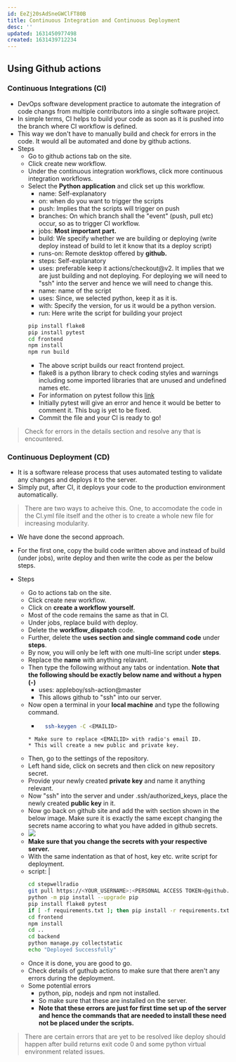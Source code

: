 ```yaml
---
id: EeZj20sAdSneGWClFT80B
title: Continuous Integration and Continuous Deployment
desc: ''
updated: 1631450977498
created: 1631439712234
---
```



## Using Github actions

### Continuous Integrations (CI)
* DevOps software development practice to automate the integration of code changs from multiple contributors into a single software project.
* In simple terms, CI helps to build your code as soon as it is pushed into the branch where CI workflow is defined.
* This way we don't have to manually build and check for errors in the code. It would all be automated and done by github actions.
* Steps
    * Go to github actions tab on the site.
    * Click create new workflow.
    * Under the continuous integration workflows, click more  continuous integration workflows.
    * Select the **Python application** and click set up this workflow.
        * name: Self-explanatory
        * on: when do you want to trigger the scripts
        * push: Implies that the scripts will trigger on push
        * branches: On which branch shall the "event" (push, pull etc) occur, so as to trigger CI workflow.
        * jobs: **Most important part.**
        * build: We specify whether we are building or deploying (write deploy instead of build to let it know that its a deploy script)
        * runs-on: Remote desktop offered by **github.**
        * steps: Self-explanatory
        * uses: preferable keep it actions/checkout@v2. It implies that we are just building and not deploying. For deploying we will need to "ssh" into the server and hence we will need to change this.
        * name: name of the script
        * uses: Since, we selected python, keep it as it is.
        * with: Specify the version, for us it would be a python version.
        * run: Here write the script for building your project
        ```bash
        pip install flake8
        pip install pytest
        cd frontend
        npm install
        npm run build
        ```
        * The above script builds our react frontend project.
        * flake8 is a python library to check coding styles and warnings including some imported libraries that are unused and undefined names etc.
        * For information on pytest follow this [link](https://realpython.com/pytest-python-testing/)
        * Initially pytest will give an error and hence it would be better to comment it. This bug is yet to be fixed.
        * Commit the file and your CI is ready to go!

> Check for errors in the details section and resolve any that is encountered.

### Continuous Deployment (CD)
* It is a software release process that uses automated testing to validate any changes and deploys it to the server.
* Simply put, after CI, it deploys your code to the production environment automatically.


> There are two ways to acheive this. One, to accomodate the code in the CI.yml file itself and the other is to create a whole new file for increasing modularity.
* We have done the second approach.
* For the first one, copy the build code written above and instead of build (under jobs), write deploy and then write the code as per the below steps.

* Steps
    * Go to actions tab on the site.
    * Click create new workflow.
    * Click on **create a workflow yourself.**
    * Most of the code remains the same as that in CI.
    * Under jobs, replace build with deploy.
    * Delete the **workflow_dispatch** code.
    * Further, delete the **uses section and single command code** under **steps**.
    * By now, you will only be left with one multi-line script under **steps**.
    * Replace the **name** with anything relavant.
    * Then type the following without any tabs or indentation. **Note that the following should be exactly below name and without a hypen (-)**
        * uses: appleboy/ssh-action@master
        * This allows github to "ssh" into our server.
    * Now open a terminal in your **local machine** and type the following command.
        * ```bash
            ssh-keygen -C <EMAILID>
        ```
        * Make sure to replace <EMAILID> with radio's email ID.
        * This will create a new public and private key.
    * Then, go to the settings of the repository.
    * Left hand side, click on secrets and then click on new repository secret.
    * Provide your newly created **private key** and name it anything relevant.
    * Now "ssh" into the server and under .ssh/authorized_keys, place the newly created **public key** in it.
    * Now go back on github site and add the with section shown in the below image. Make sure it is exactly the same except changing the secrets name accoring to what you have added in github secrets.
    * ![](/assets/images/2021-09-12-18-19-36.png)
    * **Make sure that you change the secrets with your respective server.**
    * With the same indentation as that of host, key etc. write script for deployment.
    * script: |
        ```bash
        cd stepwellradio
        git pull https://<YOUR_USERNAME>:<PERSONAL ACCESS TOKEN>@github.com/<USERNAME><REPO_NAME>.git
        python -m pip install --upgrade pip
        pip install flake8 pytest
        if [ -f requirements.txt ]; then pip install -r requirements.txt; fi
        cd frontend
        npm install
        cd ..
        cd backend
        python manage.py collectstatic
        echo "Deployed Successfully"
        ```
    * Once it is done, you are good to go.
    * Check details of guthub actions to make sure that there aren't any errors during the deployment.
    * Some potential errors
        * python, pip, nodejs and npm not installed.
        * So make sure that these are installed on the server.
        * **Note that these errors are just for first time set up of the server and hence the commands that are needed to install these need not be placed under the scripts.**

> There are certain errors that are yet to be resolved like deploy should happen after build returns exit code 0 and some python virtual environment related issues.
